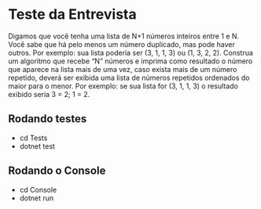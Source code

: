 # Teste da Entrevista
Digamos que você tenha uma lista de N+1 números inteiros entre 1 e N. Você sabe que há pelo menos um número duplicado, mas pode haver outros. Por exemplo: sua lista poderia ser (3, 1, 1, 3) ou (1, 3, 2, 2). Construa um algoritmo que recebe “N” números e imprima como resultado o número que aparece na lista mais de uma vez, caso exista mais de um número repetido, deverá ser exibida uma lista de números repetidos ordenados do maior para o menor. Por exemplo: se sua lista for (3, 1, 1, 3) o resultado exibido seria 3 = 2; 1 = 2.

## Rodando testes 
* cd Tests
* dotnet test

## Rodando o Console
* cd Console
* dotnet run

